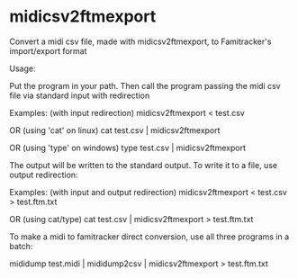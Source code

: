 # midicsv2ftmexport
Convert a midi csv file, made with midicsv2ftmexport, to Famitracker's import/export format

Usage:

Put the program in your path. Then call the program passing the midi csv file via standard input with redirection

Examples:
(with input redirection)
midicsv2ftmexport < test.csv

OR (using 'cat' on linux)
cat test.csv | midicsv2ftmexport

OR (using 'type' on windows)
type test.csv | midicsv2ftmexport

The output will be written to the standard output. To write it to a file, use output redirection:

Examples:
(with input and output redirection)
midicsv2ftmexport < test.csv > test.ftm.txt

OR (using cat/type)
cat test.csv | midicsv2ftmexport > test.ftm.txt

To make a midi to famitracker direct conversion, use all three programs in a batch:

mididump test.midi | mididump2csv | midicsv2ftmexport > test.ftm.txt
